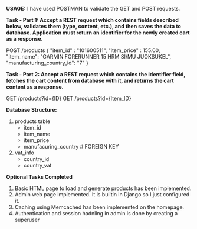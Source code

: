 **USAGE:**
I have used POSTMAN to validate the GET and POST requests.

**Task - Part 1: Accept a REST request which contains fields described below, validates them (type, content,
etc.), and then saves the data to database. Application must return an identifier for the newly
created cart as a response.**

POST /products
{
"item_id" : "101600511",
"item_price" : 155.00,
"item_name": "GARMIN FORERUNNER 15 HRM SI/MU JUOKSUKEL",
"manufacturing_country_id": "7"
}

**Task - Part 2: Accept a REST request which contains the identifier field, fetches the cart content from
database with it, and returns the cart content as a response.**

GET /products?id={ID}
GET /products?id={Item_ID}

**Database Structure:**
1. products table
   - item_id
   - item_name
   - item_price
   - manufacuring_country # FOREIGN KEY
2. vat_info
   - country_id
   - country_vat

**Optional Tasks Completed**
1. Basic HTML page to load and generate products has been implemented.
2. Admin web page implemented. It is builtin in Django so I just configured it.
3. Caching using Memcached has been implemented on the homepage.
4. Authentication and session hadnling in admin is done by creating a superuser

